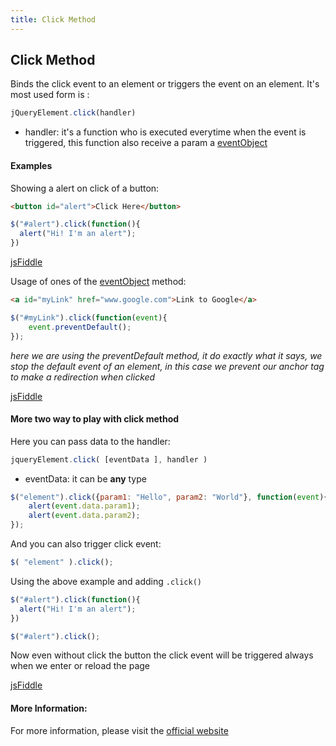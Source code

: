 ```yaml
---
title: Click Method
---
```


## Click Method

Binds the click event to an element or triggers the event on an element. It's most used form is :
```javascript
jQueryElement.click(handler)
```
* handler: it's a function who is executed everytime when the event is triggered, this function also receive a param a [eventObject](http://api.jquery.com/Types/#Event)

#### Examples
Showing a alert on click of a button:
```html
<button id="alert">Click Here</button>
```
```javascript
$("#alert").click(function(){
  alert("Hi! I'm an alert");
})
```
[jsFiddle](https://jsfiddle.net/pL63cL6m/)

Usage of ones of the [eventObject](http://api.jquery.com/Types/#Event) method:
```html
<a id="myLink" href="www.google.com">Link to Google</a>
```
```javascript
$("#myLink").click(function(event){
	event.preventDefault();
});
```
_here we are using the preventDefault method, it do exactly what it says, we stop the default event of an element, in this case we prevent our anchor tag to make a redirection when clicked_

[jsFiddle](https://jsfiddle.net/dy457gbh/)

#### More two way to play with click method
Here you can pass data to the handler:
```javascript
jqueryElement.click( [eventData ], handler )
```
* eventData: it can be **any** type 

```javascript
$("element").click({param1: "Hello", param2: "World"}, function(event){
    alert(event.data.param1);
    alert(event.data.param2);
});
```

And you can also trigger click event:
```javascript
$( "element" ).click();
```
Using the above example and adding `.click()`
```javascript
$("#alert").click(function(){
  alert("Hi! I'm an alert");
})

$("#alert").click();
```
Now even without click the button the click event will be triggered always when we enter or reload the page

[jsFiddle](https://jsfiddle.net/gspk6gxt/)

#### More Information:

For more information, please visit the [official website](https://api.jquery.com/click/#click) 

